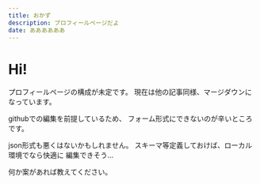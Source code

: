 ```yaml
---
title: おかず
description: プロフィールページだよ
date: ああああああ
---
```


# Hi!

プロフィールページの構成が未定です。
現在は他の記事同様、マージダウンになっています。

githubでの編集を前提しているため、
フォーム形式にできないのが辛いところです。

json形式も悪くはないかもしれません。
スキーマ等定義しておけば、ローカル環境でなら快適に
編集できそう…

何か案があれば教えてください。
